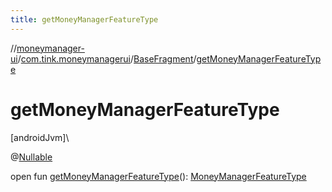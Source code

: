 ```yaml
---
title: getMoneyManagerFeatureType
---
```

//[moneymanager-ui](../../../index.html)/[com.tink.moneymanagerui](../index.html)/[BaseFragment](index.html)/[getMoneyManagerFeatureType](get-money-manager-feature-type.html)



# getMoneyManagerFeatureType



[androidJvm]\




@[Nullable](https://developer.android.com/reference/kotlin/androidx/annotation/Nullable.html)



open fun [getMoneyManagerFeatureType](get-money-manager-feature-type.html)(): [MoneyManagerFeatureType](../-money-manager-feature-type/index.html)




